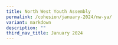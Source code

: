 ```yaml
---
title: North West Youth Assembly
permalink: /cohesion/january-2024/nw-ya/
variant: markdown
description: ""
third_nav_title: January 2024
---
```

